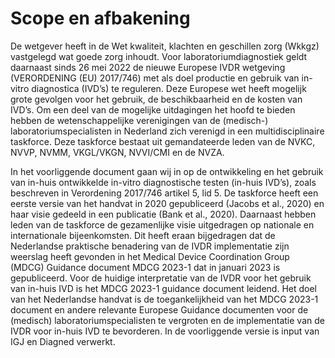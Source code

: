 # Scope en afbakening

De wetgever heeft in de Wet kwaliteit, klachten en geschillen zorg (Wkkgz) vastgelegd wat goede zorg inhoudt. Voor laboratoriumdiagnostiek geldt daarnaast sinds 26 mei 2022 de nieuwe Europese IVDR wetgeving (VERORDENING (EU) 2017/746) met als doel productie en gebruik van in-vitro diagnostica (IVD’s) te reguleren. Deze Europese wet heeft mogelijk grote gevolgen voor het gebruik, de beschikbaarheid en de kosten van IVD’s. Om een deel van de mogelijke uitdagingen het hoofd te bieden hebben de wetenschappelijke verenigingen van de (medisch-) laboratoriumspecialisten in Nederland zich verenigd in een multidisciplinaire taskforce. Deze taskforce bestaat uit gemandateerde leden van de NVKC, NVVP, NVMM, VKGL/VKGN, NVVI/CMI en de NVZA.

In het voorliggende document gaan wij in op de ontwikkeling en het gebruik van in-huis ontwikkelde in-vitro diagnostische testen (in-huis IVD’s), zoals beschreven in Verordening 2017/746 artikel 5, lid 5. De taskforce heeft een eerste versie van het handvat in 2020 gepubliceerd (Jacobs et al., 2020) en haar visie gedeeld in een publicatie (Bank et al., 2020). Daarnaast hebben leden van de taskforce de gezamenlijke visie uitgedragen op nationale en internationale bijeenkomsten. Dit heeft eraan bijgedragen dat de Nederlandse praktische benadering van de IVDR implementatie zijn weerslag heeft gevonden in het Medical Device Coordination Group (MDCG) Guidance document MDCG 2023-1 dat in januari 2023 is gepubliceerd.
Voor de huidige interpretatie van de IVDR voor het gebruik van in-huis IVD is het MDCG 2023-1 guidance document leidend. Het doel van het Nederlandse handvat is de toegankelijkheid van het MDCG 2023-1 document en andere relevante Europese Guidance documenten voor de (medisch) laboratoriumspecialisten te vergroten en de implementatie van de IVDR voor in-huis IVD te bevorderen. In de voorliggende versie is input van IGJ en Diagned verwerkt.
